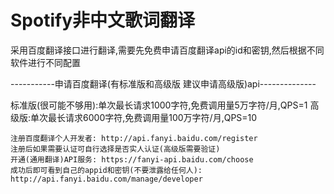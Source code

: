 # Spotify非中文歌词翻译
采用百度翻译接口进行翻译,需要先免费申请百度翻译api的id和密钥,然后根据不同软件进行不同配置

-----------申请百度翻译(有标准版和高级版 建议申请高级版)api--------------

标准版(很可能不够用):单次最长请求1000字符,免费调用量5万字符/月,QPS=1
高级版:单次最长请求6000字符,免费调用量100万字符/月,QPS=10

    注册百度翻译个人开发者: http://api.fanyi.baidu.com/register
    注册后如果需要认证可自行选择是否实人认证(高级版需要验证)
    开通(通用翻译)API服务: https://fanyi-api.baidu.com/choose
    成功后即可看到自己的appid和密钥(不要泄露给任何人): http://api.fanyi.baidu.com/manage/developer
